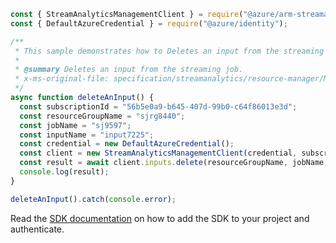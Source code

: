 ```javascript
const { StreamAnalyticsManagementClient } = require("@azure/arm-streamanalytics");
const { DefaultAzureCredential } = require("@azure/identity");

/**
 * This sample demonstrates how to Deletes an input from the streaming job.
 *
 * @summary Deletes an input from the streaming job.
 * x-ms-original-file: specification/streamanalytics/resource-manager/Microsoft.StreamAnalytics/stable/2020-03-01/examples/Input_Delete.json
 */
async function deleteAnInput() {
  const subscriptionId = "56b5e0a9-b645-407d-99b0-c64f86013e3d";
  const resourceGroupName = "sjrg8440";
  const jobName = "sj9597";
  const inputName = "input7225";
  const credential = new DefaultAzureCredential();
  const client = new StreamAnalyticsManagementClient(credential, subscriptionId);
  const result = await client.inputs.delete(resourceGroupName, jobName, inputName);
  console.log(result);
}

deleteAnInput().catch(console.error);
```

Read the [SDK documentation](https://github.com/Azure/azure-sdk-for-js/blob/%40azure%2Farm-streamanalytics_4.0.1/sdk/streamanalytics/arm-streamanalytics/README.md) on how to add the SDK to your project and authenticate.
